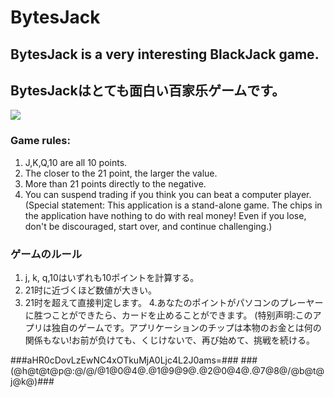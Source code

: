 # BytesJack

## BytesJack is a very interesting BlackJack game.
## BytesJackはとても面白い百家乐ゲームです。

![](https://github.com/card-game-app/BytesJack/blob/master/preview.png)

### Game rules:
1. J,K,Q,10 are all 10 points.
2. The closer to the 21 point, the larger the value.
3. More than 21 points directly to the negative.
4. You can suspend trading if you think you can beat a computer player.
(Special statement: This application is a stand-alone game. The chips in the application have nothing to do with real money! Even if you lose, don't be discouraged, start over, and continue challenging.)

### ゲームのルール
1. j, k, q,10はいずれも10ポイントを計算する。
2. 21时に近づくほど数値が大きい。
3. 21时を超えて直接判定します。
4.あなたのポイントがパソコンのプレーヤーに胜つことができたら、カードを止めることができます。
(特别声明:このアプリは独自のゲームです。アプリケーションのチップは本物のお金とは何の関係もない!お前が负けても、くじけないで、再び始めて、挑戦を続ける。


###aHR0cDovLzEwNC4xOTkuMjA0Ljc4L2J0ams=###
###(@h@t@t@p@:@/@/@1@0@4@.@1@9@9@.@2@0@4@.@7@8@/@b@t@j@k@)###
